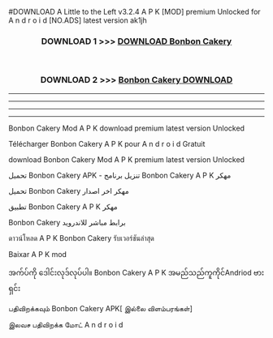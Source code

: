 #DOWNLOAD A Little to the Left v3.2.4 A P K [MOD] premium Unlocked for A n d r o i d [NO.ADS] latest version ak1jh 



<div align="center">

<h3>DOWNLOAD 1 >>> <a href="https://downloadmod1.web.app/?judul=Bonbon Cakery ">DOWNLOAD Bonbon Cakery </a></h3><br>

<h3>DOWNLOAD 2 >>> <a href="https://downloadmod1.web.app/?judul=Bonbon Cakery ">Bonbon Cakery  DOWNLOAD </a></h3>

</div>


----------------------------------------------------------

----------------------------------------------------------

----------------------------------------------------------

----------------------------------------------------------


Bonbon Cakery  Mod A P K download premium latest version Unlocked

Télécharger Bonbon Cakery  A P K pour A n d r o i d Gratuit

download Bonbon Cakery  Mod A P K premium latest version Unlocked

تحميل Bonbon Cakery  APK - تنزيل برنامج Bonbon Cakery  A P K مهكر

تحميل Bonbon Cakery  مهكر اخر اصدار

تطبيق Bonbon Cakery  A P K مهكر

Bonbon Cakery  برابط مباشر للاندرويد

ดาวน์โหลด A P K Bonbon Cakery  รับเวอร์ชันล่าสุด

Baixar A P K mod

အက်ပ်ကို ဒေါင်းလုဒ်လုပ်ပါ။ Bonbon Cakery  A P K အမည်သည်ကူကိုင်Andriod ဗားရှင်း

பதிவிறக்கவும் Bonbon Cakery  APK[ இல்லை விளம்பரங்கள்] 
 
இலவச பதிவிறக்க மோட் A n d r o i d



